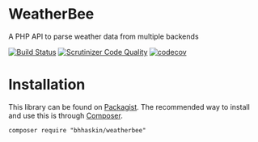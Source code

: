 # WeatherBee
A PHP API to parse weather data from multiple backends

[![Build Status](https://travis-ci.org/bhhaskin/weatherbee.svg?branch=master)](https://travis-ci.org/bhhaskin/weatherbee)
[![Scrutinizer Code Quality](https://scrutinizer-ci.com/g/bhhaskin/weatherbee/badges/quality-score.png?b=master)](https://scrutinizer-ci.com/g/bhhaskin/weatherbee/?branch=master)
[![codecov](https://codecov.io/gh/bhhaskin/weatherbee/branch/master/graph/badge.svg)](https://codecov.io/gh/bhhaskin/weatherbee)


Installation
============
This library can be found on [Packagist](https://packagist.org/packages/bhhaskin/weatherbee).
The recommended way to install and use this is through [Composer](http://getcomposer.org).

    composer require "bhhaskin/weatherbee"
